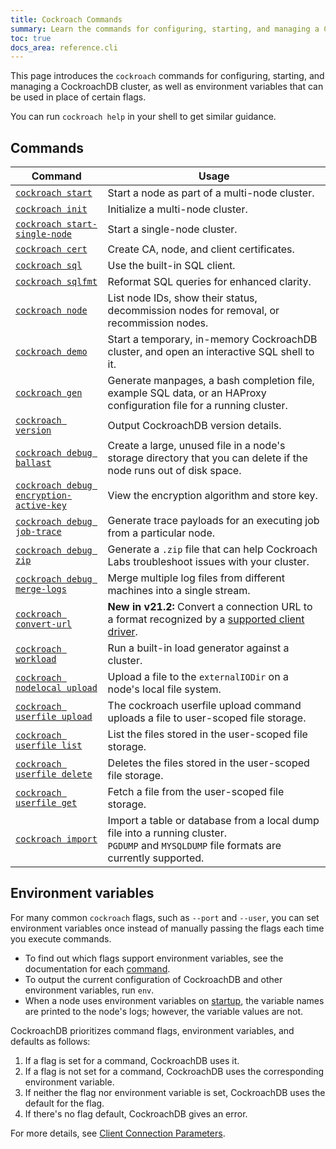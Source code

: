 ```yaml
---
title: Cockroach Commands
summary: Learn the commands for configuring, starting, and managing a CockroachDB cluster.
toc: true
docs_area: reference.cli
---
```


This page introduces the `cockroach` commands for configuring, starting, and managing a CockroachDB cluster, as well as environment variables that can be used in place of certain flags.

You can run `cockroach help` in your shell to get similar guidance.


## Commands

Command | Usage
--------|----
[`cockroach start`](cockroach-start.html) | Start a node as part of a multi-node cluster.
[`cockroach init`](cockroach-init.html) | Initialize a multi-node cluster.
[`cockroach start-single-node`](cockroach-start-single-node.html) | Start a single-node cluster.
[`cockroach cert`](cockroach-cert.html) | Create CA, node, and client certificates.
[`cockroach sql`](cockroach-sql.html) | Use the built-in SQL client.
[`cockroach sqlfmt`](cockroach-sqlfmt.html) | Reformat SQL queries for enhanced clarity.
[`cockroach node`](cockroach-node.html) | List node IDs, show their status, decommission nodes for removal, or recommission nodes.
[`cockroach demo`](cockroach-demo.html) | Start a temporary, in-memory CockroachDB cluster, and open an interactive SQL shell to it.
[`cockroach gen`](cockroach-gen.html) | Generate manpages, a bash completion file, example SQL data, or an HAProxy configuration file for a running cluster.
[`cockroach version`](cockroach-version.html) | Output CockroachDB version details.
[`cockroach debug ballast`](cockroach-debug-ballast.html) | Create a large, unused file in a node's storage directory that you can delete if the node runs out of disk space.
[`cockroach debug encryption-active-key`](cockroach-debug-encryption-active-key.html) | View the encryption algorithm and store key.
[`cockroach debug job-trace`](cockroach-debug-job-trace.html) | Generate trace payloads for an executing job from a particular node.
[`cockroach debug zip`](cockroach-debug-zip.html) | Generate a `.zip` file that can help Cockroach Labs troubleshoot issues with your cluster.
[`cockroach debug merge-logs`](cockroach-debug-merge-logs.html) | Merge multiple log files from different machines into a single stream.
[`cockroach convert-url`](connection-parameters.html#convert-a-url-for-different-drivers) | **New in v21.2:** Convert a connection URL to a format recognized by a [supported client driver](third-party-database-tools.html#drivers).
[`cockroach workload`](cockroach-workload.html) | Run a built-in load generator against a cluster.
[`cockroach nodelocal upload`](cockroach-nodelocal-upload.html) |  Upload a file to the `externalIODir` on a node's local file system.
[`cockroach userfile upload`](cockroach-userfile-upload.html)   |  The cockroach userfile upload command uploads a file to user-scoped file storage.
[`cockroach userfile list`](cockroach-userfile-list.html)       |  List the files stored in the user-scoped file storage.
[`cockroach userfile delete`](cockroach-userfile-delete.html)   |  Deletes the files stored in the user-scoped file storage.
[`cockroach userfile get`](cockroach-userfile-get.html)         |  Fetch a file from the user-scoped file storage.
[`cockroach import`](cockroach-import.html)   |   Import a table or database from a local dump file into a running cluster. `PGDUMP` and `MYSQLDUMP` file formats are currently supported.

## Environment variables

For many common `cockroach` flags, such as `--port` and `--user`, you can set environment variables once instead of manually passing the flags each time you execute commands.

- To find out which flags support environment variables, see the documentation for each [command](#commands).
- To output the current configuration of CockroachDB and other environment variables, run `env`.
- When a node uses environment variables on [startup](cockroach-start.html), the variable names are printed to the node's logs; however, the variable values are not.

CockroachDB prioritizes command flags, environment variables, and defaults as follows:

1. If a flag is set for a command, CockroachDB uses it.
2. If a flag is not set for a command, CockroachDB uses the corresponding environment variable.
3. If neither the flag nor environment variable is set, CockroachDB uses the default for the flag.
4. If there's no flag default, CockroachDB gives an error.

For more details, see [Client Connection Parameters](connection-parameters.html).
